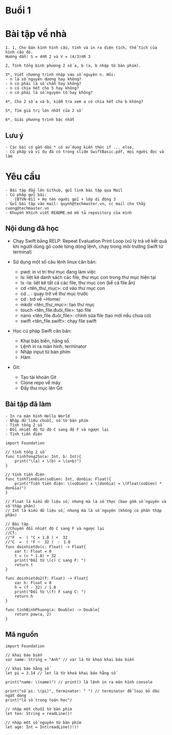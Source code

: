 # Buổi 1

# Bài tập về nhà
    1. 1, Cho bán kính hình cầu, tính và in ra diện tích, thể tích của hình cầu đó.
	Hướng dẫn: S = 4πR 2 và V = (4/3)πR 3

    2, Tính tổng bình phương 2 số a, b (a, b nhập từ bàn phím).

    3*, Viết chương trình nhập vào số nguyên n. Hỏi: 
	- n là số nguyên dương hay không? 
	- n có phải là số chẵn hay không? 
	- n có chia hết cho 5 hay không?
	- n có phải là số nguyên tố hay không?

    4*, Cho 2 số a và b, kiểm tra xem a có chia hết cho b không?
    
    5*, Tìm giá trị lớn nhất của 2 số

    6*, Giải phương trình bậc nhất
    
## Lưu ý
    - Các bài có gắn dấu * có sử dụng kiến thức if ... else, 
    - Cú pháp và ví dụ đã có trong slide SwiftBasic.pdf, mọi người đọc và làm

# Yêu cầu
    - Bài tập đẩy lên Github, gửi link bài tập qua Mail
    - Cú pháp gửi bài:
        [BTVN-01] + Họ tên người gửi + lớp di động 3
    - Gửi bài tập vào mail: quynh@techmaster.vn, cc mail cho thầy cuong@techmaster.vn
    - Khuyến khích viết README.md mô tả repository của mình

## Nội dung đã học
- Chạy Swift bằng RELP: Repeat Evaluation Print Loop (xử lý trả về kết quả khi người dùng gõ code từng dòng lệnh, chạy trong môi trường Swift từ terminal)
- Sử dụng một số câu lệnh linux căn bản: 
    - pwd: in vị trí thư mục đang làm việc
    - ls: liệt kê danh sách các file, thư mục con trong thư mục hiện tại
    - ls -la: liệt kê tất cả các file, thư mục con (kể cả file ẩn)
    - cd <tên_thư_mục>: cd vào thư mục con
    - cd .. : quay trở về thư mục trước
    - cd : trở về ~Home/
    - mkdir <tên_thư_mục>: tạo thư mục
    - touch <tên_file.đuôi_file>: tạo file
    - nano <tên_file.đuôi_file>: chỉnh sửa file (tạo mới nếu chưa có)
    - swift <tên_file.swift>: chạy file swift
    
- Học cú pháp Swift căn bản:
    - Khai báo biến, hằng số
    - Lệnh in ra màn hình, terminator
    - Nhập input từ bàn phím
    - Hàm
    
- Git:
    - Tạo tài khoản Git
    - Clone repo về máy
    - Đẩy thư mục lên Git
    
## Bài tập đã làm
    - In ra màn hình Hello World
    - Nhập dữ liệu chuỗi, số từ bàn phím
    - Tính tổng 2 số
    - Đổi nhiệt độ từ độ C sang độ F và ngược lại
    - Tính tiền điện 

```
import Foundation

// tính tổng 2 số
func tinhTong2So(a: Int, b: Int){
    print("\(a) + \(b) = \(a+b)")
}

// tính tiền điện
func tinhTienDien(soDien: Int, donGia: Float){
    print("Tiền tiền điện: \(soDien) x \(donGia) = \(Float(soDien) * donGia)")
}

// Float là kiểu dữ liệu số, nhưng mà là số thực (bao gồm số nguyên và số thập phân)
// Int là kiểu dữ liệu số, nhưng mà là số nguyên (không có phần thập phân)

// Bài tập
//Chuyển đổi nhiệt độ C sang F và ngược lại
//CT:
//°F  =  ( °C × 1.8 ) +  32
//°C  =  ( °F ─  32 )  ⁄  1.8
func doinhietdo(c: Float) -> Float{
    var t: Float = 0
    t = (c * 1.8) + 32
    print("Đổi từ \(c) C sang F: ")
    return t
}

func doinhietdo2(f: Float) -> Float{
    var h: Float = 0
    h = (f - 32) / 1.8
    print("Đổi từ \(f) F sang C: ")
    return h
}

func tinhBinhPhuong(a: Double) -> Double{
    return pow(a, 2)
}

```

## Mã nguồn
```
import Foundation

// khai báo biến
var name: String = "Anh" // var là từ khoá khai báo biến

// khai báo hằng số
let pi = 3.14 // let là từ khoá khai báo hằng số

print("name: \(name)") // print() là lệnh in ra màn hình console

print("số pi: \(pi)", terminator: " ") // terminator để loại bỏ dấu ngắt dòng
print("là số trong toán học")

// nhập một chuỗi từ bàn phím
let ten: String = readLine()!

// nhập một số nguyên từ bàn phím
let age: Int = Int(readLine()!)!

```

